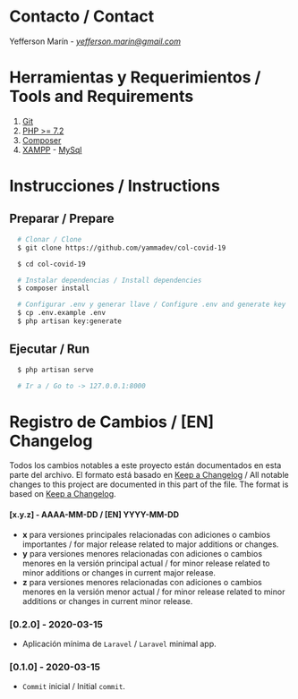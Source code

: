 # Contacto / Contact
Yefferson Marí­n - *yefferson.marin@gmail.com*

# Herramientas y Requerimientos / Tools and Requirements
1. [Git](https://git-scm.com/)
2. [PHP >= 7.2](http://www.php.net/)
3. [Composer](https://getcomposer.org/)
5. [XAMPP](https://www.apachefriends.org/index.html) - [MySql](https://www.mysql.com/)

# Instrucciones / Instructions
## Preparar / Prepare
```sh
  # Clonar / Clone
  $ git clone https://github.com/yammadev/col-covid-19

  $ cd col-covid-19

  # Instalar dependencias / Install dependencies
  $ composer install

  # Configurar .env y generar llave / Configure .env and generate key
  $ cp .env.example .env
  $ php artisan key:generate
```

## Ejecutar / Run
```sh
  $ php artisan serve

  # Ir a / Go to -> 127.0.0.1:8000
```

# Registro de Cambios / [EN] Changelog
Todos los cambios notables a este proyecto están documentados en esta parte del archivo. El formato está basado en [Keep a Changelog](http://keepachangelog.com/) / All notable changes to this project are documented in this part of the file. The format is based on [Keep a Changelog](http://keepachangelog.com/).

#### [x.y.z] - AAAA-MM-DD / [EN] YYYY-MM-DD
- **x** para versiones principales relacionadas con adiciones o cambios importantes / for major release related to major additions or changes.
- **y** para versiones menores relacionadas con adiciones o cambios menores en la versión principal actual / for minor release related to minor additions or changes in current major release.
- **z** para versiones menores relacionadas con adiciones o cambios menores en la versión menor actual / for minor release related to minor additions or changes in current minor release.

### [0.2.0] - 2020-03-15
- Aplicación mínima de `Laravel` / `Laravel` minimal app.

### [0.1.0] - 2020-03-15
- `Commit` inicial / Initial `commit`.
